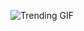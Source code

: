 ![Trending GIF](https://media4.giphy.com/media/v1.Y2lkPThiYjIxNzcyYzB1ODBnZW8weDR3amN1Y3ptdWw1ajMzcjZoaWNhYnRjOXJlazQ0biZlcD12MV9naWZzX3NlYXJjaCZjdD1n/bGgsc5mWoryfgKBx1u/giphy.gif)
